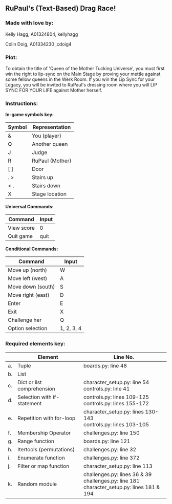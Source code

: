 ## RuPaul's (Text-Based) Drag Race!

### Made with love by:
Kelly Hagg, A01324804, kellyhagg

Colin Doig, A01334230 ,cdoig4

### Plot:
To obtain the title of 'Queen of the Mother Tucking Universe', you must
first win the 
right to lip-sync on the Main Stage by proving your
mettle against some fellow 
queens in the Werk Room. If you win the Lip Sync for
your Legacy, you will be 
invited to RuPaul's dressing room where you will LIP SYNC FOR YOUR LIFE
against Mother herself.


### Instructions:
**In-game symbols key:**

| Symbol | Representation  |
|--------|-----------------|
| &      | You (player)    |                
| Q      | Another queen   |
| J      | Judge           |
| R      | RuPaul (Mother) |
| [ ]    | Door            |
| . >    | Stairs up       |
| < .    | Stairs down     |
| X      | Stage location  |


**Universal Commands:**

| Command    | Input |
|------------|-------|
| View score | 0     |
| Quit game  | quit  |

**Conditional Commands:**

| Command           | Input      |
|-------------------|------------|
| Move up (north)   | W          |
| Move left (west)  | A          |
| Move down (south) | S          |
| Move right (east) | D          |
| Enter             | E          |
| Exit              | X          |
| Challenge her     | Q          |
| Option selection  | 1, 2, 3, 4 |


### Required elements key:
|     | Element                     | Line No.                                                                                         |
|-----|-----------------------------|--------------------------------------------------------------------------------------------------|
| a.  | Tuple                       | boards.py: line 48                                                                               |
| b.  | List                        |                                                                                                  |
| c.  | Dict or list comprehension  | character_setup.py: line 54<br/>controls.py: line 41                                             |
| d.  | Selection with if-statement | controls.py: lines 109-125<br/>controls.py: lines 155-172                                        |
| e.  | Repetition with for-loop    | character_setup.py: lines 130-143<br/>controls.py: lines 103-105                                 |
| f.  | Membership Operator         | challenges.py: line 150                                                                          |
| g.  | Range function              | boards.py: line 121                                                                              |
| h.  | Itertools (permutations)    | challenges.py: line 32                                                                           |
| i.  | Enumerate function          | challenges.py: line 372                                                                          |
| j.  | Filter or map function      | character_setup.py: line 113                                                                     |
| k.  | Random module               | challenges.py: lines 36 & 39<br/>challenges.py: line 181<br/>character_setup.py: lines 181 & 194 |

